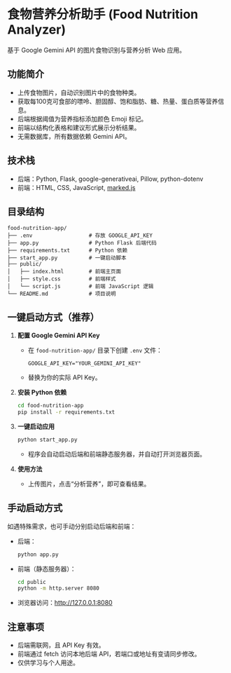 # 食物营养分析助手 (Food Nutrition Analyzer)

基于 Google Gemini API 的图片食物识别与营养分析 Web 应用。

## 功能简介
- 上传食物图片，自动识别图片中的食物种类。
- 获取每100克可食部的嘌呤、胆固醇、饱和脂肪、糖、热量、蛋白质等营养信息。
- 后端根据阈值为营养指标添加颜色 Emoji 标记。
- 前端以结构化表格和建议形式展示分析结果。
- 无需数据库，所有数据依赖 Gemini API。

## 技术栈
- 后端：Python, Flask, google-generativeai, Pillow, python-dotenv
- 前端：HTML, CSS, JavaScript, [marked.js](https://github.com/markedjs/marked)

## 目录结构
```
food-nutrition-app/
├── .env                  # 存放 GOOGLE_API_KEY
├── app.py                # Python Flask 后端代码
├── requirements.txt      # Python 依赖
├── start_app.py          # 一键启动脚本
├── public/
│   ├── index.html        # 前端主页面
│   ├── style.css         # 前端样式
│   └── script.js         # 前端 JavaScript 逻辑
└── README.md             # 项目说明
```

## 一键启动方式（推荐）
1. **配置 Google Gemini API Key**
   - 在 `food-nutrition-app/` 目录下创建 `.env` 文件：
     ```
     GOOGLE_API_KEY="YOUR_GEMINI_API_KEY"
     ```
   - 替换为你的实际 API Key。

2. **安装 Python 依赖**
   ```bash
   cd food-nutrition-app
   pip install -r requirements.txt
   ```

3. **一键启动应用**
   ```bash
   python start_app.py
   ```
   - 程序会自动启动后端和前端静态服务器，并自动打开浏览器页面。

4. **使用方法**
   - 上传图片，点击“分析营养”，即可查看结果。

## 手动启动方式
如遇特殊需求，也可手动分别启动后端和前端：

- 后端：
  ```bash
  python app.py
  ```
- 前端（静态服务器）：
  ```bash
  cd public
  python -m http.server 8080
  ```
- 浏览器访问：http://127.0.0.1:8080

## 注意事项
- 后端需联网，且 API Key 有效。
- 前端通过 fetch 访问本地后端 API，若端口或地址有变请同步修改。
- 仅供学习与个人用途。 